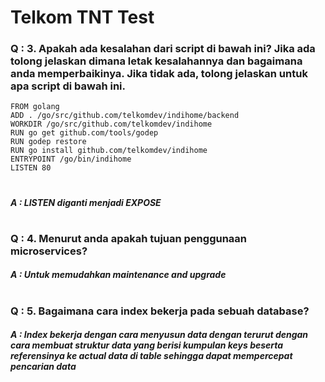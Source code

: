 # Telkom TNT Test

### Q : 3. Apakah ada kesalahan dari script di bawah ini? Jika ada tolong jelaskan dimana letak kesalahannya dan bagaimana anda memperbaikinya. Jika tidak ada, tolong jelaskan untuk apa script di bawah ini.
```
FROM golang
ADD . /go/src/github.com/telkomdev/indihome/backend
WORKDIR /go/src/github.com/telkomdev/indihome
RUN go get github.com/tools/godep
RUN godep restore
RUN go install github.com/telkomdev/indihome
ENTRYPOINT /go/bin/indihome
LISTEN 80
```
#
##### A : LISTEN diganti menjadi EXPOSE
#
### Q : 4. Menurut anda apakah tujuan penggunaan microservices?
##### A : Untuk memudahkan maintenance and upgrade
#
### Q : 5. Bagaimana cara index bekerja pada sebuah database?
##### A : Index bekerja dengan cara menyusun data dengan terurut dengan cara membuat struktur data yang berisi kumpulan keys beserta referensinya ke actual data di table sehingga dapat mempercepat pencarian data


